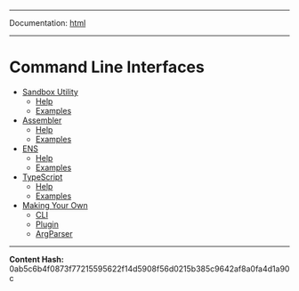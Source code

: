-----

Documentation: [html](https://docs-beta.ethers.io/)

-----


Command Line Interfaces
=======================



* [Sandbox Utility](ethers)
  * [Help](ethers)
  * [Examples](ethers)
* [Assembler](asm)
  * [Help](asm)
  * [Examples](asm)
* [ENS](ens)
  * [Help](ens)
  * [Examples](ens)
* [TypeScript](typescript)
  * [Help](typescript)
  * [Examples](typescript)
* [Making Your Own](plugin)
  * [CLI](plugin)
  * [Plugin](plugin)
  * [ArgParser](plugin)



-----
**Content Hash:** 0ab5c6b4f0873f77215595622f14d5908f56d0215b385c9642af8a0fa4d1a90c